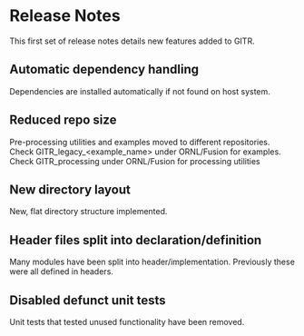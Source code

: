 # Release Notes

This first set of release notes details new features added to GITR.

## Automatic dependency handling

Dependencies are installed automatically if not found on host system.

## Reduced repo size

Pre-processing utilities and examples moved to different repositories.
Check GITR_legacy_<example_name> under ORNL/Fusion for examples.
Check GITR_processing under ORNL/Fusion for processing utilities

## New directory layout

New, flat directory structure implemented.

## Header files split into declaration/definition

Many modules have been split into header/implementation. Previously
these were all defined in headers.

## Disabled defunct unit tests
Unit tests that tested unused functionality have been removed.
